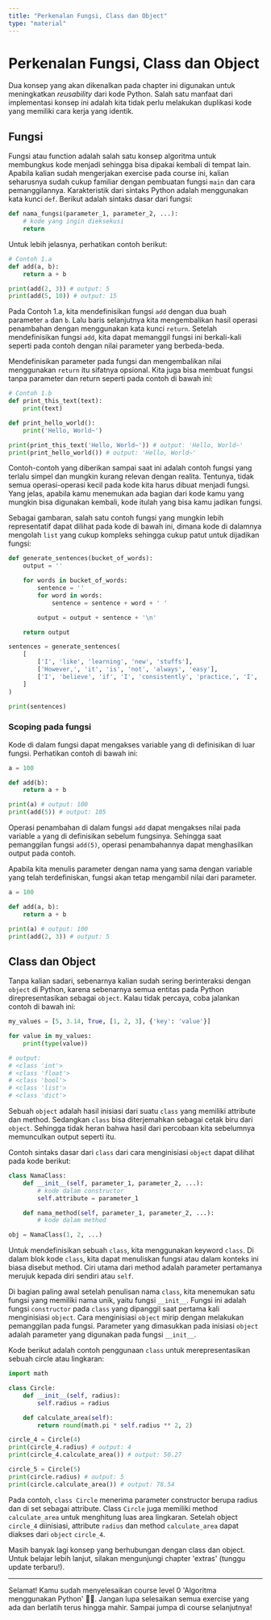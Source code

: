 ```yaml
---
title: "Perkenalan Fungsi, Class dan Object"
type: "material"
---
```


# Perkenalan Fungsi, Class dan Object

Dua konsep yang akan dikenalkan pada chapter ini digunakan untuk meningkatkan _reusability_ dari kode Python. Salah satu manfaat dari implementasi konsep ini adalah kita tidak perlu melakukan duplikasi kode yang memiliki cara kerja yang identik.

## Fungsi

Fungsi atau function adalah salah satu konsep algoritma untuk membungkus kode menjadi sehingga bisa dipakai kembali di tempat lain. Apabila kalian sudah mengerjakan exercise pada course ini, kalian seharusnya sudah cukup familiar dengan pembuatan fungsi `main` dan cara pemanggilannya. Karakteristik dari sintaks Python adalah menggunakan kata kunci `def`. Berikut adalah sintaks dasar dari fungsi:

```python
def nama_fungsi(parameter_1, parameter_2, ...):
    # kode yang ingin dieksekusi
    return
```

Untuk lebih jelasnya, perhatikan contoh berikut:

```python
# Contoh 1.a
def add(a, b):
    return a + b

print(add(2, 3)) # output: 5
print(add(5, 10)) # output: 15
```

Pada Contoh 1.a, kita mendefinisikan fungsi `add` dengan dua buah parameter `a` dan `b`. Lalu baris selanjutnya kita mengembalikan hasil operasi penambahan dengan menggunakan kata kunci `return`. Setelah mendefinisikan fungsi `add`, kita dapat memanggil fungsi ini berkali-kali seperti pada contoh dengan nilai parameter yang berbeda-beda.

Mendefinisikan parameter pada fungsi dan mengembalikan nilai menggunakan `return` itu sifatnya opsional. Kita juga bisa membuat fungsi tanpa parameter dan return seperti pada contoh di bawah ini:

```python
# Contoh 1.b
def print_this_text(text):
    print(text)

def print_hello_world():
    print('Hello, World~')

print(print_this_text('Hello, World~')) # output: 'Hello, World~'
print(print_hello_world()) # output: 'Hello, World~'
```

Contoh-contoh yang diberikan sampai saat ini adalah contoh fungsi yang terlalu simpel dan mungkin kurang relevan dengan realita. Tentunya, tidak semua operasi-operasi kecil pada kode kita harus dibuat menjadi fungsi. Yang jelas, apabila kamu menemukan ada bagian dari kode kamu yang mungkin bisa digunakan kembali, kode itulah yang bisa kamu jadikan fungsi.

Sebagai gambaran, salah satu contoh fungsi yang mungkin lebih representatif dapat dilihat pada kode di bawah ini, dimana kode di dalamnya mengolah `list` yang cukup kompleks sehingga cukup patut untuk dijadikan fungsi:

```python
def generate_sentences(bucket_of_words):
    output = ''

    for words in bucket_of_words:
        sentence = ''
        for word in words:
            sentence = sentence + word + ' '

        output = output + sentence + '\n'

    return output

sentences = generate_sentences(
    [
        ['I', 'like', 'learning', 'new', 'stuffs'],
        ['However,', 'it', 'is', 'not', 'always', 'easy'],
        ['I', 'believe', 'if', 'I', 'consistently', 'practice,', 'I', 'can', 'get', 'a', 'valuable', 'skill', 'faster']
    ]
)

print(sentences)
```

### Scoping pada fungsi

Kode di dalam fungsi dapat mengakses variable yang di definisikan di luar fungsi. Perhatikan contoh di bawah ini:

```python
a = 100

def add(b):
    return a + b

print(a) # output: 100
print(add(5)) # output: 105
```

Operasi penambahan di dalam fungsi `add` dapat mengakses nilai pada variable `a` yang di definisikan sebelum fungsinya. Sehingga saat pemanggilan fungsi `add(5)`, operasi penambahannya dapat menghasilkan output pada contoh.

Apabila kita menulis parameter dengan nama yang sama dengan variable yang telah terdefiniskan, fungsi akan tetap mengambil nilai dari parameter.

```python
a = 100

def add(a, b):
    return a + b

print(a) # output: 100
print(add(2, 3)) # output: 5
```

## Class dan Object

Tanpa kalian sadari, sebenarnya kalian sudah sering berinteraksi dengan `object` di Python, karena sebenarnya semua entitas pada Python direpresentasikan sebagai `object`. Kalau tidak percaya, coba jalankan contoh di bawah ini:

```python
my_values = [5, 3.14, True, [1, 2, 3], {'key': 'value'}]

for value in my_values:
    print(type(value))

# output:
# <class 'int'>
# <class 'float'>
# <class 'bool'>
# <class 'list'>
# <class 'dict'>
```

Sebuah `object` adalah hasil inisiasi dari suatu `class` yang memiliki attribute dan method. Sedangkan `class` bisa diterjemahkan sebagai cetak biru dari `object`. Sehingga tidak heran bahwa hasil dari percobaan kita sebelumnya memunculkan output seperti itu.

Contoh sintaks dasar dari `class` dari cara menginisiasi `object` dapat dilihat pada kode berikut:

```python
class NamaClass:
    def __init__(self, parameter_1, parameter_2, ...):
        # kode dalam constructor
        self.attribute = parameter_1

    def nama_method(self, parameter_1, parameter_2, ...):
        # kode dalam method

obj = NamaClass(1, 2, ...)
```

Untuk mendefinisikan sebuah `class`, kita menggunakan keyword `class`. Di dalam blok kode `class`, kita dapat menuliskan fungsi atau dalam konteks ini biasa disebut method. Ciri utama dari method adalah parameter pertamanya merujuk kepada diri sendiri atau `self`.

Di bagian paling awal setelah penulisan nama `class`, kita menemukan satu fungsi yang memiliki nama unik, yaitu fungsi `__init__`. Fungsi ini adalah fungsi `constructor` pada `class` yang dipanggil saat pertama kali menginisiasi `object`. Cara menginisiasi `object` mirip dengan melakukan pemanggilan pada fungsi. Parameter yang dimasukkan pada inisiasi `object` adalah parameter yang digunakan pada fungsi `__init__`.

Kode berikut adalah contoh penggunaan `class` untuk merepresentasikan sebuah circle atau lingkaran:

```python
import math

class Circle:
    def __init__(self, radius):
        self.radius = radius

    def calculate_area(self):
        return round(math.pi * self.radius ** 2, 2)

circle_4 = Circle(4)
print(circle_4.radius) # output: 4
print(circle_4.calculate_area()) # output: 50.27

circle_5 = Circle(5)
print(circle.radius) # output: 5
print(circle.calculate_area()) # output: 78.54
```

Pada contoh, `class Circle` menerima parameter constructor berupa radius dan di set sebagai attribute. Class `Circle` juga memiliki method `calculate_area` untuk menghitung luas area lingkaran. Setelah object `circle_4` diinisiasi, attribute `radius` dan method `calculate_area` dapat diakses dari `object` `circle_4`.

Masih banyak lagi konsep yang berhubungan dengan class dan object. Untuk belajar lebih lanjut, silakan mengunjungi chapter 'extras' (tunggu update terbaru!).

---

Selamat! Kamu sudah menyelesaikan course level 0 'Algoritma menggunakan Python' 🎉🎉. Jangan lupa selesaikan semua exercise yang ada dan berlatih terus hingga mahir. Sampai jumpa di course selanjutnya!
